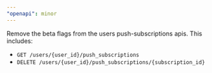 ```yaml
---
"openapi": minor
---
```


Remove the beta flags from the users push-subscriptions apis. This includes:

- `GET /users/{user_id}/push_subscriptions`
- `DELETE /users/{user_id}/push_subscriptions/{subscription_id}`
